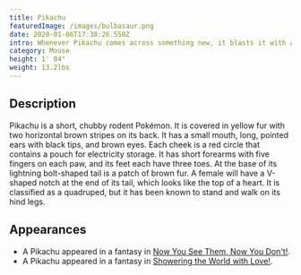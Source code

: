 ```yaml
---
title: Pikachu
featuredImage: /images/bulbasaur.png
date: 2020-01-06T17:38:26.550Z
intro: Whenever Pikachu comes across something new, it blasts it with a jolt of electricity. If you come across a blackened berry, it's evidence that this Pokémon mistook the intensity of its charge. 
category: Mouse
height: 1' 04"
weight: 13.2lbs
---
```

## Description
Pikachu is a short, chubby rodent Pokémon. It is covered in yellow fur with two horizontal brown stripes on its back. It has a small mouth, long, pointed ears with black tips, and brown eyes. Each cheek is a red circle that contains a pouch for electricity storage. It has short forearms with five fingers on each paw, and its feet each have three toes. At the base of its lightning bolt-shaped tail is a patch of brown fur. A female will have a V-shaped notch at the end of its tail, which looks like the top of a heart. It is classified as a quadruped, but it has been known to stand and walk on its hind legs.

## Appearances
- A Pikachu appeared in a fantasy in [Now You See Them, Now You Don't!](https://bulbapedia.bulbagarden.net/wiki/SM045).
- A Pikachu appeared in a fantasy in [Showering the World with Love!](https://bulbapedia.bulbagarden.net/wiki/SM079).

